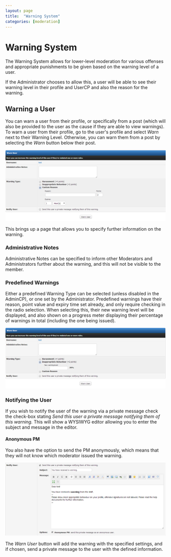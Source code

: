 ```yaml
---
layout: page
title:  "Warning System"
categories: [moderation]
---
```


# Warning System

The Warning System allows for lower-level moderation for various offenses and appropriate punishments to be given based on the warning level of a user.

If the Administrator chooses to allow this, a user will be able to see their warning level in their profile and UserCP and also the reason for the warning.

## Warning a User
You can warn a user from their profile, or specifically from a post (which will also be provided to the user as the cause if they are able to view warnings). To warn a user from their profile, go to the user's profile and select *Warn* next to their Warning Level. Otherwise, you can warn them from a post by selecting the *Warn* button below their post.

![Warning a User](assets/images/moderation/warning_warnuser.png)

This brings up a page that allows you to specify further information on the warning.

### Administrative Notes

Administrative Notes can be specified to inform other Moderators and Administrators further about the warning, and this will not be visible to the member.

### Predefined Warnings

Either a predefined Warning Type can be selected (unless disabled in the AdminCP), or one set by the Administrator. Predefined warnings have their reason, point value and expiry time set already, and only require checking in the radio selection. When selecting this, their new warning level will be displayed, and also shown on a progress meter displaying their percentage of warnings in total (including the one being issued).

![Predefined Warnings](assets/images/moderation/warning_predefinedwarning.png)

### Notifying the User

If you wish to notify the user of the warning via a private message check the check-box stating *Send this user a private message notifying them of this warning.* This will show a WYSIWYG editor allowing you to enter the subject and message in the editor. 

#### Anonymous PM

You also have the option to send the PM anonymously, which means that they will not know which moderator issued the warning.

![Notify User](assets/images/moderation/warning_notifyuser.png)

The *Warn User* button will add the warning with the specified settings, and if chosen, send a private message to the user with the defined information.